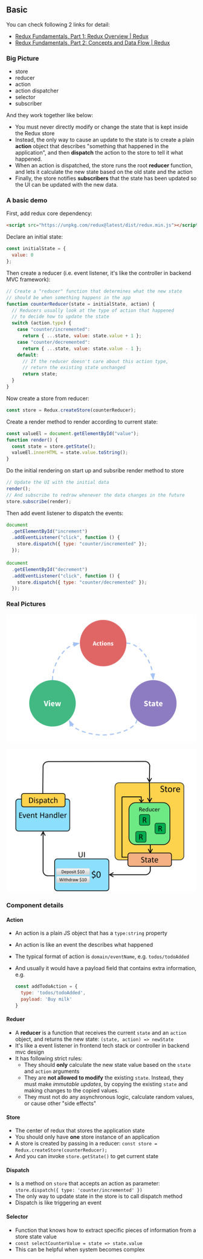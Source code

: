 ## Basic

You can check following 2 links for detail:

- [Redux Fundamentals, Part 1: Redux Overview | Redux](https://redux.js.org/tutorials/fundamentals/part-1-overview)
- [Redux Fundamentals, Part 2: Concepts and Data Flow | Redux](https://redux.js.org/tutorials/fundamentals/part-2-concepts-data-flow)

### Big Picture

- store
- reducer
- action
- action dispatcher
- selector
- subscriber

And they work together like below:

- You must never directly modify or change the state that is kept inside the Redux store
- Instead, the only way to cause an update to the state is to create a plain **action** object that describes "something that happened in the application", and then **dispatch** the action to the store to tell it what happened.
- When an action is dispatched, the store runs the root **reducer** function, and lets it calculate the new state based on the old state and the action
- Finally, the store notifies **subscribers** that the state has been updated so the UI can be updated with the new data.

### A basic demo

First, add redux core dependency:

```html
<script src="https://unpkg.com/redux@latest/dist/redux.min.js"></script>
```

Declare an initial state:

```javascript
const initialState = {
  value: 0
};
```

Then create a reducer (i.e. event listener, it's like the controller in backend MVC framework):

```javascript
// Create a "reducer" function that determines what the new state
// should be when something happens in the app
function counterReducer(state = initialState, action) {
  // Reducers usually look at the type of action that happened
  // to decide how to update the state
  switch (action.type) {
    case "counter/incremented":
      return { ...state, value: state.value + 1 };
    case "counter/decremented":
      return { ...state, value: state.value - 1 };
    default:
      // If the reducer doesn't care about this action type,
      // return the existing state unchanged
      return state;
  }
}
```

Now create a store from reducer:

```javascript
const store = Redux.createStore(counterReducer);
```

Create a render method to render according to current state:

```javascript
const valueEl = document.getElementById("value");
function render() {
  const state = store.getState();
  valueEl.innerHTML = state.value.toString();
}
```

Do the initial rendering on start up and subsribe render method to store

```javascript
// Update the UI with the initial data
render();
// And subscribe to redraw whenever the data changes in the future
store.subscribe(render);
```

Then add event listener to dispatch the events:

```javascript
document
  .getElementById("increment")
  .addEventListener("click", function () {
    store.dispatch({ type: "counter/incremented" });
  });

document
  .getElementById("decrement")
  .addEventListener("click", function () {
    store.dispatch({ type: "counter/decremented" });
  });
```



### Real Pictures

![image-20210722203414701](.\images\image-20210722203414701-16269536588943.png)

![ReduxDataFlowDiagram](./images/ReduxDataFlowDiagram-49fa8c3968371d9ef6f2a1486bd40a26.gif)

### Component details

#### Action

- An action is a plain JS object that has a `type:string` property

- An action is like an event the describes what happened

- The typical format of action is `domain/eventName`, e.g. `todos/todoAdded`

- And usually it would have a payload field that contains extra information, e.g.

  ```javascript
  const addTodoAction = {
    type: 'todos/todoAdded',
    payload: 'Buy milk'
  }
  ```

#### Reduer

- A **reducer** is a function that receives the current `state` and an `action` object, and returns the new state: `(state, action) => newState`
- It's like a event listener in frontend tech stack or controller in backend mvc design
- It has following strict rules:
  - They should **only** calculate the new state value based on the `state` and `action` arguments
  - They are **not allowed to modify** the existing `state`. Instead, they must make *immutable updates*, by copying the existing `state` and making changes to the copied values.
  - They must not do any asynchronous logic, calculate random values, or cause other "side effects"

#### Store

- The center of redux that stores the application state
- You should only have **one** store instance of an application
- A store is created by passing in a reducer: `const store = Redux.createStore(counterReducer);`
- And you can invoke `store.getState()` to get current state

#### Dispatch

- Is a method on `store` that accepts an action as parameter: `store.dispatch({ type: 'counter/incremented' })`
- The only way to update state in the store is to call dispatch method
- Dispatch is like triggering an event

#### Selector

- Function that knows how to extract specific pieces of information from a store state value
- `const selectCounterValue = state => state.value`
- This can be helpful when system becomes complex